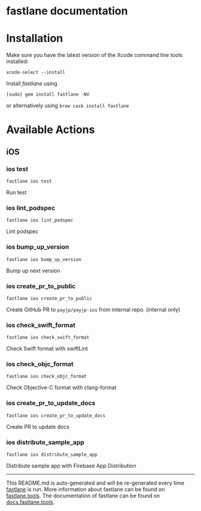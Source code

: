 fastlane documentation
================
# Installation

Make sure you have the latest version of the Xcode command line tools installed:

```
xcode-select --install
```

Install _fastlane_ using
```
[sudo] gem install fastlane -NV
```
or alternatively using `brew cask install fastlane`

# Available Actions
## iOS
### ios test
```
fastlane ios test
```
Run test
### ios lint_podspec
```
fastlane ios lint_podspec
```
Lint podspec
### ios bump_up_version
```
fastlane ios bump_up_version
```
Bump up next version
### ios create_pr_to_public
```
fastlane ios create_pr_to_public
```
Create GitHub PR to `payjp/payjp-ios` from internal repo. (internal only)
### ios check_swift_format
```
fastlane ios check_swift_format
```
Check Swift format with swiftLint
### ios check_objc_format
```
fastlane ios check_objc_format
```
Check Objective-C format with clang-format
### ios create_pr_to_update_docs
```
fastlane ios create_pr_to_update_docs
```
Create PR to update docs
### ios distribute_sample_app
```
fastlane ios distribute_sample_app
```
Distribute sample app with Firebase App Distribution

----

This README.md is auto-generated and will be re-generated every time [fastlane](https://fastlane.tools) is run.
More information about fastlane can be found on [fastlane.tools](https://fastlane.tools).
The documentation of fastlane can be found on [docs.fastlane.tools](https://docs.fastlane.tools).
